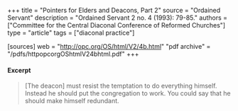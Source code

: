 +++
title = "Pointers for Elders and Deacons, Part 2"
source = "Ordained Servant"
description = "Ordained Servant 2 no. 4 (1993): 79-85."
authors = ["Committee for the Central Diaconal Conference of Reformed Churches"]
type = "article"
tags = ["diaconal practice"]

[sources]
web = "http://opc.org/OS/html/V2/4b.html"
"pdf archive" = "/pdfs/httpopcorgOShtmlV24bhtml.pdf"
+++

#### Excerpt

> [The deacon] must resist the temptation to do everything himself. Instead he should put the congregation to work. You could say that he should make himself redundant.
